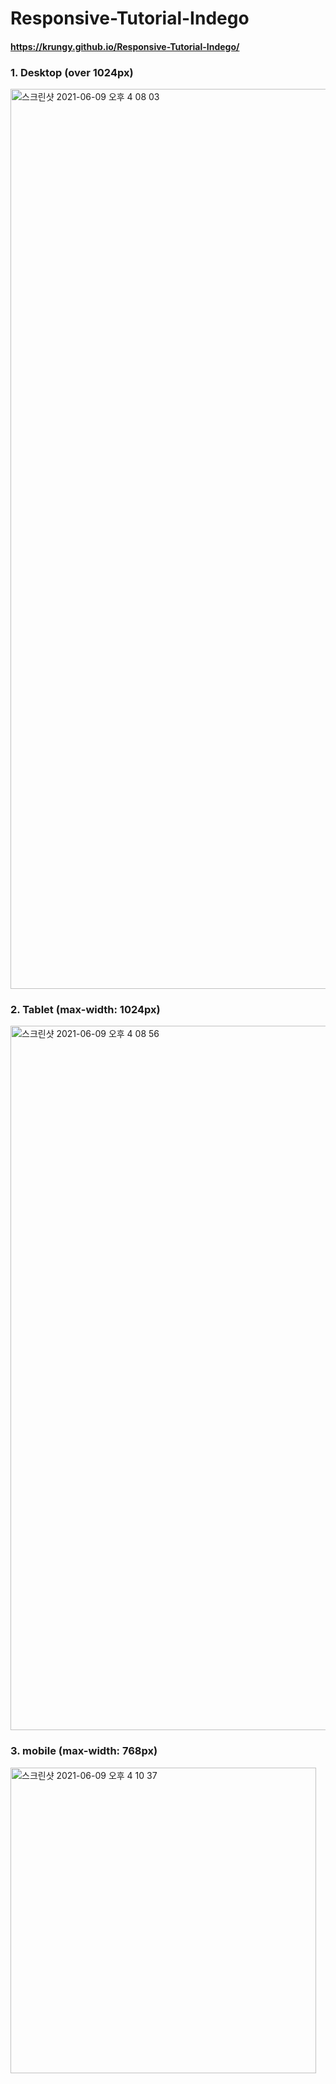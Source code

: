 # Responsive-Tutorial-Indego

#### https://krungy.github.io/Responsive-Tutorial-Indego/

### 1. Desktop (over 1024px)
<img width="1440" alt="스크린샷 2021-06-09 오후 4 08 03" src="https://user-images.githubusercontent.com/71081893/121309712-7cdd5480-c93d-11eb-849f-7eec2d419065.png">


### 2. Tablet (max-width: 1024px)
<img width="1127" alt="스크린샷 2021-06-09 오후 4 08 56" src="https://user-images.githubusercontent.com/71081893/121309703-7b139100-c93d-11eb-9cf9-d6f71bfdd879.png">


### 3. mobile (max-width: 768px)
<img width="489" alt="스크린샷 2021-06-09 오후 4 10 37" src="https://user-images.githubusercontent.com/71081893/121309693-76e77380-c93d-11eb-9bd9-aff8071a6420.png">
